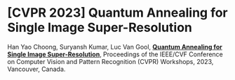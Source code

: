 # [CVPR 2023] Quantum Annealing for Single Image Super-Resolution


Han Yao Choong, Suryansh Kumar, Luc Van Gool, 
[**Quantum Annealing for Single Image Super-Resolution**](https://openaccess.thecvf.com/content/CVPR2023W/NTIRE/html/Choong_Quantum_Annealing_for_Single_Image_Super-Resolution_CVPRW_2023_paper.html), 
Proceedings of the IEEE/CVF Conference on Computer Vision and Pattern Recognition (CVPR) Workshops, 2023, Vancouver, Canada.
